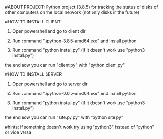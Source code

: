 #ABOUT PROJECT: Python project (3.8.5) for tracking the status of disks of other computers on the local network (not only disks in the future)

#HOW TO INSTALL CLIENT
1. Open powershell and go to client dir

2. Run command "./python-3.8.5-amd64.exe" and install python

3. Run command "python install.py" (if it doesn't work use "python3 install.py")

the end
now you can run "client.py" with "python client.py"

#HOW TO INSTALL SERVER
1. Open powershell and go to server dir

2. Run command "./python-3.8.5-amd64.exe" and install python

3. Run command "python install.py" (if it doesn't work use "python3 install.py")

the end
now you can run "site.py.py" with "python site.py"

#hints:
If something doesn't work try using "python3" instead of "python" or vice versa
